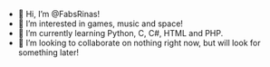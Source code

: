- 👋 Hi, I’m @FabsRinas!
- 👀 I’m interested in games, music and space!
- 🌱 I’m currently learning Python, C, C#, HTML and PHP.
- 💞️ I’m looking to collaborate on nothing right now, but will look for something later!

<!---
FabsRinas/FabsRinas is a ✨ special ✨ repository because its `README.md` (this file) appears on your GitHub profile.
You can click the Preview link to take a look at your changes.
--->
